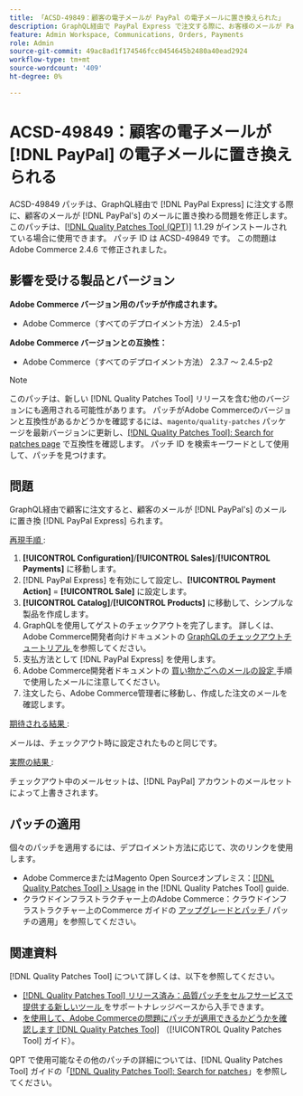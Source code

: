 ```yaml
---
title: 「ACSD-49849：顧客の電子メールが PayPal の電子メールに置き換えられた」
description: GraphQL経由で PayPal Express で注文する際に、お客様のメールが PayPal メールに置き換わっていたAdobe Commerceの問題を修正するために、ACSD-49849 パッチを適用します。
feature: Admin Workspace, Communications, Orders, Payments
role: Admin
source-git-commit: 49ac8ad1f174546fcc0454645b2480a40ead2924
workflow-type: tm+mt
source-wordcount: '409'
ht-degree: 0%

---
```


# ACSD-49849：顧客の電子メールが [!DNL PayPal] の電子メールに置き換えられる

ACSD-49849 パッチは、GraphQL経由で [!DNL PayPal Express] に注文する際に、顧客のメールが [!DNL PayPal's] のメールに置き換わる問題を修正します。 このパッチは、[[!DNL Quality Patches Tool (QPT)]](https://experienceleague.adobe.com/en/docs/commerce-knowledge-base/kb/announcements/commerce-announcements/magento-quality-patches-released-new-tool-to-self-serve-quality-patches) 1.1.29 がインストールされている場合に使用できます。 パッチ ID は ACSD-49849 です。 この問題はAdobe Commerce 2.4.6 で修正されました。

## 影響を受ける製品とバージョン

**Adobe Commerce バージョン用のパッチが作成されます。**

* Adobe Commerce（すべてのデプロイメント方法） 2.4.5-p1

**Adobe Commerce バージョンとの互換性：**

* Adobe Commerce（すべてのデプロイメント方法） 2.3.7 ～ 2.4.5-p2

>[!NOTE]
>
>このパッチは、新しい [!DNL Quality Patches Tool] リリースを含む他のバージョンにも適用される可能性があります。 パッチがAdobe Commerceのバージョンと互換性があるかどうかを確認するには、`magento/quality-patches` パッケージを最新バージョンに更新し、[[!DNL Quality Patches Tool]: Search for patches page](https://experienceleague.adobe.com/tools/commerce-quality-patches/index.html) で互換性を確認します。 パッチ ID を検索キーワードとして使用して、パッチを見つけます。

## 問題

GraphQL経由で顧客に注文すると、顧客のメールが [!DNL PayPal's] のメールに置き換 [!DNL PayPal Express] られます。

<u> 再現手順 </u>:

1. **[!UICONTROL Configuration]**/**[!UICONTROL Sales]**/**[!UICONTROL Payments]** に移動します。
1. [!DNL PayPal Express] を有効にして設定し、**[!UICONTROL Payment Action]** = **[!UICONTROL Sale]** に設定します。
1. **[!UICONTROL Catalog]**/**[!UICONTROL Products]** に移動して、シンプルな製品を作成します。
1. GraphQLを使用してゲストのチェックアウトを完了します。 詳しくは、Adobe Commerce開発者向けドキュメントの [GraphQLのチェックアウトチュートリアル ](https://developer.adobe.com/commerce/webapi/graphql/tutorials/checkout/) を参照してください。
1. 支払方法として [!DNL PayPal Express] を使用します。
1. Adobe Commerce開発者ドキュメントの [ 買い物かごへのメールの設定 ](https://developer.adobe.com/commerce/webapi/graphql/tutorials/checkout/set-email-address/) 手順で使用したメールに注意してください。
1. 注文したら、Adobe Commerce管理者に移動し、作成した注文のメールを確認します。

<u> 期待される結果 </u>:

メールは、チェックアウト時に設定されたものと同じです。

<u> 実際の結果 </u>:

チェックアウト中のメールセットは、[!DNL PayPal] アカウントのメールセットによって上書きされます。

## パッチの適用

個々のパッチを適用するには、デプロイメント方法に応じて、次のリンクを使用します。

* Adobe CommerceまたはMagento Open Sourceオンプレミス：[[!DNL Quality Patches Tool] > Usage](https://experienceleague.adobe.com/docs/commerce-operations/tools/quality-patches-tool/usage.html) in the [!DNL Quality Patches Tool] guide.
* クラウドインフラストラクチャー上のAdobe Commerce：クラウドインフラストラクチャー上のCommerce ガイドの [ アップグレードとパッチ ](https://experienceleague.adobe.com/docs/commerce-cloud-service/user-guide/develop/upgrade/apply-patches.html)/ パッチの適用」を参照してください。

## 関連資料

[!DNL Quality Patches Tool] について詳しくは、以下を参照してください。

* [[!DNL Quality Patches Tool]  リリース済み：品質パッチをセルフサービスで提供する新しいツール ](https://experienceleague.adobe.com/en/docs/commerce-knowledge-base/kb/announcements/commerce-announcements/magento-quality-patches-released-new-tool-to-self-serve-quality-patches) をサポートナレッジベースから入手できます。
* [ を使用して、Adobe Commerceの問題にパッチが適用できるかどうかを確認します  [!DNL Quality Patches Tool]](/help/tools/quality-patches-tool/patches-available-in-qpt/check-patch-for-magento-issue-with-magento-quality-patches.md) （[!UICONTROL Quality Patches Tool] ガイド）。


QPT で使用可能なその他のパッチの詳細については、[!DNL Quality Patches Tool] ガイドの「[[!DNL Quality Patches Tool]: Search for patches](https://experienceleague.adobe.com/tools/commerce-quality-patches/index.html)」を参照してください。
